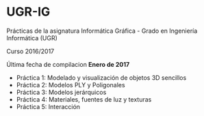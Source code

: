 # UGR-IG

Prácticas de la asignatura Informática Gráfica - Grado en Ingeniería Informática (UGR)

Curso 2016/2017

Última fecha de compilacion **Enero de 2017**
 
 - Práctica 1: Modelado y visualización de objetos 3D sencillos
 - Práctica 2: Modelos PLY y Poligonales
 - Práctica 3: Modelos jerárquicos
 - Práctica 4: Materiales, fuentes de luz y texturas
 - Práctica 5: Interacción
